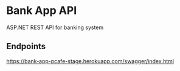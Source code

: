 # Bank App API
ASP.NET REST API for banking system

## Endpoints
https://bank-app-pcafe-stage.herokuapp.com/swagger/index.html
